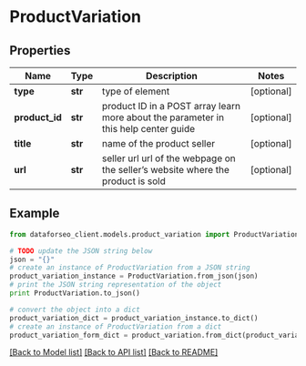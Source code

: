 # ProductVariation


## Properties

Name | Type | Description | Notes
------------ | ------------- | ------------- | -------------
**type** | **str** | type of element | [optional] 
**product_id** | **str** | product ID in a POST array learn more about the parameter in this help center guide | [optional] 
**title** | **str** | name of the product seller | [optional] 
**url** | **str** | seller url url of the webpage on the seller’s website where the product is sold | [optional] 

## Example

```python
from dataforseo_client.models.product_variation import ProductVariation

# TODO update the JSON string below
json = "{}"
# create an instance of ProductVariation from a JSON string
product_variation_instance = ProductVariation.from_json(json)
# print the JSON string representation of the object
print ProductVariation.to_json()

# convert the object into a dict
product_variation_dict = product_variation_instance.to_dict()
# create an instance of ProductVariation from a dict
product_variation_form_dict = product_variation.from_dict(product_variation_dict)
```
[[Back to Model list]](../README.md#documentation-for-models) [[Back to API list]](../README.md#documentation-for-api-endpoints) [[Back to README]](../README.md)


